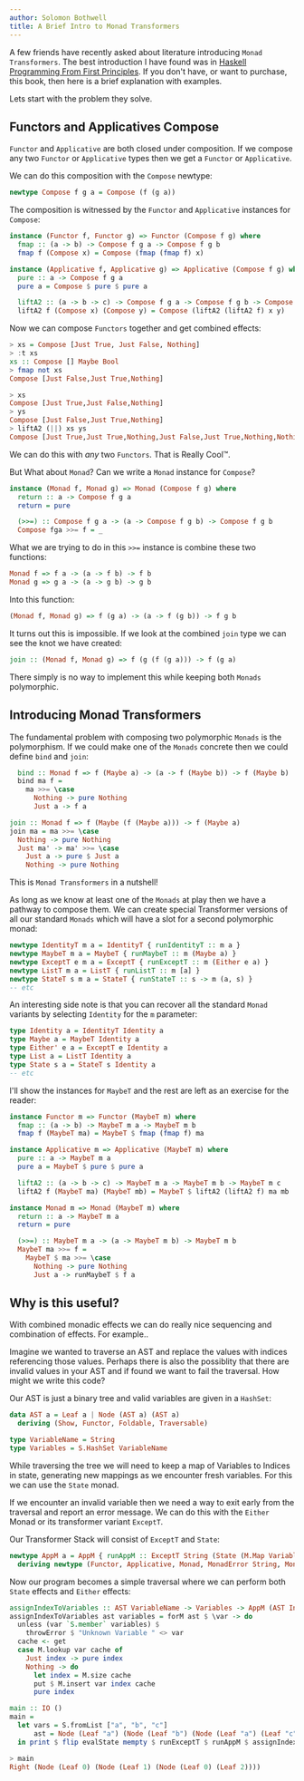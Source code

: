 ```yaml
---
author: Solomon Bothwell
title: A Brief Intro to Monad Transformers
---
```


A few friends have recently asked about literature introducing `Monad
Transformers`. The best introduction I have found was in [Haskell
Programming From First Principles](https://haskellbook.com/). If you
don\'t have, or want to purchase, this book, then here is a brief
explanation with examples.

Lets start with the problem they solve.

## Functors and Applicatives Compose

`Functor` and `Applicative` are both closed under composition. If we
compose any two `Functor` or `Applicative` types then we get a `Functor`
or `Applicative`.

We can do this composition with the `Compose` newtype:

``` haskell
newtype Compose f g a = Compose (f (g a))
```

The composition is witnessed by the `Functor` and `Applicative`
instances for `Compose`:

``` haskell
instance (Functor f, Functor g) => Functor (Compose f g) where
  fmap :: (a -> b) -> Compose f g a -> Compose f g b
  fmap f (Compose x) = Compose (fmap (fmap f) x)

instance (Applicative f, Applicative g) => Applicative (Compose f g) where
  pure :: a -> Compose f g a
  pure a = Compose $ pure $ pure a

  liftA2 :: (a -> b -> c) -> Compose f g a -> Compose f g b -> Compose f g c
  liftA2 f (Compose x) (Compose y) = Compose (liftA2 (liftA2 f) x y)
```

Now we can compose `Functors` together and get combined effects:

``` haskell
> xs = Compose [Just True, Just False, Nothing]
> :t xs
xs :: Compose [] Maybe Bool
> fmap not xs
Compose [Just False,Just True,Nothing]
```

``` haskell
> xs
Compose [Just True,Just False,Nothing]
> ys
Compose [Just False,Just True,Nothing]
> liftA2 (||) xs ys
Compose [Just True,Just True,Nothing,Just False,Just True,Nothing,Nothing,Nothing,Nothing]
```

We can do this with *any* two `Functors`. That is Really Cool:tm:.

But What about `Monad`? Can we write a `Monad` instance for `Compose`?

``` haskell
instance (Monad f, Monad g) => Monad (Compose f g) where
  return :: a -> Compose f g a
  return = pure

  (>>=) :: Compose f g a -> (a -> Compose f g b) -> Compose f g b
  Compose fga >>= f = _
```

What we are trying to do in this `>>=` instance is combine these two
functions:

``` haskell
Monad f => f a -> (a -> f b) -> f b
Monad g => g a -> (a -> g b) -> g b
```

Into this function:

``` haskell
(Monad f, Monad g) => f (g a) -> (a -> f (g b)) -> f g b
```

It turns out this is impossible. If we look at the combined `join` type
we can see the knot we have created:

``` haskell
join :: (Monad f, Monad g) => f (g (f (g a))) -> f (g a)
```

There simply is no way to implement this while keeping both `Monads`
polymorphic.

## Introducing Monad Transformers

The fundamental problem with composing two polymorphic `Monads` is the
polymorphism. If we could make one of the `Monads` concrete then we
could define `bind` and `join`:

``` haskell
  bind :: Monad f => f (Maybe a) -> (a -> f (Maybe b)) -> f (Maybe b)
  bind ma f =
    ma >>= \case
      Nothing -> pure Nothing
      Just a -> f a

join :: Monad f => f (Maybe (f (Maybe a))) -> f (Maybe a)
join ma = ma >>= \case
  Nothing -> pure Nothing
  Just ma' -> ma' >>= \case
    Just a -> pure $ Just a
    Nothing -> pure Nothing
```

This is `Monad Transformers` in a nutshell!

As long as we know at least one of the `Monads` at play then we have a
pathway to compose them. We can create special Transformer versions of
all our standard `Monads` which will have a slot for a second
polymorphic monad:

``` haskell
newtype IdentityT m a = IdentityT { runIdentityT :: m a }
newtype MaybeT m a = MaybeT { runMaybeT :: m (Maybe a) }
newtype ExceptT e m a = ExceptT { runExceptT :: m (Either e a) }
newtype ListT m a = ListT { runListT :: m [a] }
newtype StateT s m a = StateT { runStateT :: s -> m (a, s) }
-- etc
```

An interesting side note is that you can recover all the standard
`Monad` variants by selecting `Identity` for the `m` parameter:

``` haskell
type Identity a = IdentityT Identity a
type Maybe a = MaybeT Identity a
type Either' e a = ExceptT e Identity a
type List a = ListT Identity a
type State s a = StateT s Identity a
-- etc
```

I\'ll show the instances for `MaybeT` and the rest are left as an
exercise for the reader:

``` haskell
instance Functor m => Functor (MaybeT m) where
  fmap :: (a -> b) -> MaybeT m a -> MaybeT m b
  fmap f (MaybeT ma) = MaybeT $ fmap (fmap f) ma

instance Applicative m => Applicative (MaybeT m) where
  pure :: a -> MaybeT m a
  pure a = MaybeT $ pure $ pure a

  liftA2 :: (a -> b -> c) -> MaybeT m a -> MaybeT m b -> MaybeT m c
  liftA2 f (MaybeT ma) (MaybeT mb) = MaybeT $ liftA2 (liftA2 f) ma mb

instance Monad m => Monad (MaybeT m) where
  return :: a -> MaybeT m a
  return = pure

  (>>=) :: MaybeT m a -> (a -> MaybeT m b) -> MaybeT m b
  MaybeT ma >>= f =
    MaybeT $ ma >>= \case
      Nothing -> pure Nothing
      Just a -> runMaybeT $ f a
```

## Why is this useful?

With combined monadic effects we can do really nice sequencing and
combination of effects. For example..

Imagine we wanted to traverse an AST and replace the values with indices
referencing those values. Perhaps there is also the possiblity that
there are invalid values in your AST and if found we want to fail the
traversal. How might we write this code?

Our AST is just a binary tree and valid variables are given in a
`HashSet`:

``` haskell
data AST a = Leaf a | Node (AST a) (AST a)
  deriving (Show, Functor, Foldable, Traversable)

type VariableName = String
type Variables = S.HashSet VariableName
```

While traversing the tree we will need to keep a map of Variables to
Indices in state, generating new mappings as we encounter fresh
variables. For this we can use the `State` monad.

If we encounter an invalid variable then we need a way to exit early
from the traversal and report an error message. We can do this with the
`Either` Monad or its transformer variant `ExceptT`.

Our Transformer Stack will consist of `ExceptT` and `State`:

``` haskell
newtype AppM a = AppM { runAppM :: ExceptT String (State (M.Map VariableName Int)) a }
  deriving newtype (Functor, Applicative, Monad, MonadError String, MonadState (M.Map VariableName Int))
```

Now our program becomes a simple traversal where we can perform both
`State` effects and `Either` effects:

``` haskell
assignIndexToVariables :: AST VariableName -> Variables -> AppM (AST Int)
assignIndexToVariables ast variables = forM ast $ \var -> do
  unless (var `S.member` variables) $
    throwError $ "Unknown Variable " <> var
  cache <- get
  case M.lookup var cache of
    Just index -> pure index
    Nothing -> do
      let index = M.size cache
      put $ M.insert var index cache
      pure index

main :: IO ()
main =
  let vars = S.fromList ["a", "b", "c"]
      ast = Node (Leaf "a") (Node (Leaf "b") (Node (Leaf "a") (Leaf "c")))
  in print $ flip evalState mempty $ runExceptT $ runAppM $ assignIndexToVariables ast vars
```

``` haskell
> main
Right (Node (Leaf 0) (Node (Leaf 1) (Node (Leaf 0) (Leaf 2))))
```
